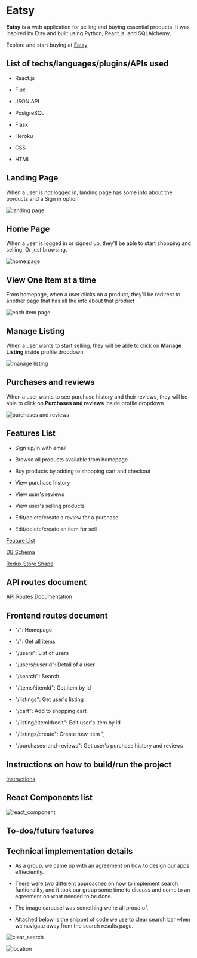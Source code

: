 # Eatsy



**Eatsy** is a web application for selling and buying essential products. It was inspired by Etsy and built using Python, React.js, and SQLAlchemy.



Explore and start buying at [Eatsy](https://eatsy-2022.herokuapp.com/)



## List of techs/languages/plugins/APIs used



- React.js

- Flux

- JSON API

- PostgreSQL

- Flask

- Heroku

- CSS

- HTML



## Landing Page



When a user is not logged in, landing page has some info about the porducts and a Sign in option



![landing page](screenshots_readme/)



## Home Page



When a user is logged in or signed up, they'll be able to start shopping and selling. Or just browsing.



![home page](screenshots_readme/)



## View One Item at a time



From homepage, when a user clicks on a product, they'll be redirect to another page that has all the info about that product



![each item page](screenshots_readme/)



## Manage Listing



When a user wants to start selling, they will be able to click on **Manage Listing** inside profile dropdown



![manage listing](screenshots_readme/)



## Purchases and reviews



When a user wants to see purchase history and their reviews, they will be able to click on **Purchases and reviews** inside profile dropdown



![purchases and reviews](screenshots_readme/)



## Features List



- Sign up/in with email

- Browse all products available from homepage

- Buy products by adding to shopping cart and checkout

- View purchase history

- View user's reviews

- View user's selling products

- Edit/delete/create a review for a purchase

- Edit/delete/create an item for sell



[Feature List](https://github.com/Anbui0115/Etsy-group-project/wiki/Features-MVP)



[DB Schema](https://github.com/Anbui0115/Etsy-group-project/wiki/Schema)



[Redux Store Shape](https://github.com/Anbui0115/Etsy-group-project/wiki/Redux-State-Shape-Eatsy)



## API routes document



[API Routes Documentation]()



## Frontend routes document



- "/": Homepage

- "/": Get all items



- "/users": List of users

- "/users/:userId": Detail of a user

- "/search": Search

- "/items/:itemId": Get item by id

- "/listings": Get user's listing

- "/cart": Add to shopping cart

- "/listing/:itemId/edit": Edit user's item by id

- "/listings/create": Create new item ",

- "/purchases-and-reviews": Get user's purchase history and reviews



## Instructions on how to build/run the project



[Instructions](https://github.com/Anbui0115/Etsy-group-project/wiki/Instructions-on-how-to-build-run-the-project)



## React Components list



![react_component](screenshots_readme/react-component.png)



## To-dos/future features



## Technical implementation details



- As a group, we came up with an agreement on how to design our apps effieciently.

- There were two different approaches on how to implement search funtionality, and it took our group some time to discuss and come to an agreement on what needed to be done.

- The image carousel was something we're all proud of.

- Attached below is the snippet of code we use to clear search bar when we navigate away from the search results page.



![clear_search](screenshots_readme/clear_search.png)

![location](screenshots_readme/location.png)

